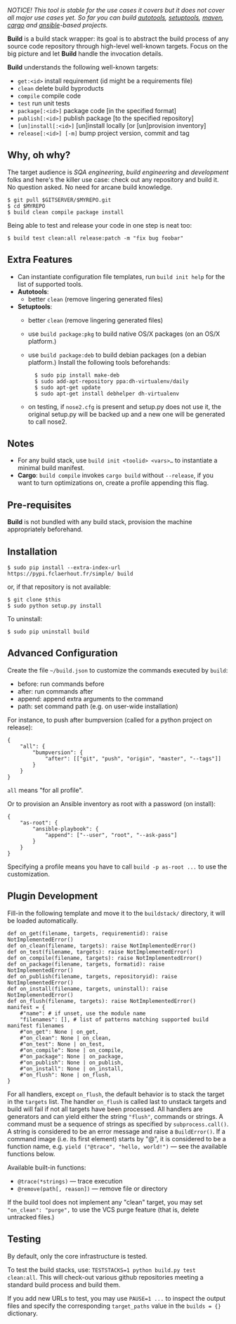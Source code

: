 *NOTICE!
This tool is stable for the use cases it covers but it does not cover all major use cases yet. So far you can build [autotools](https://www.sourceware.org/autobook), [setuptools](https://packaging.python.org), [maven](https://maven.apache.org), [cargo](http://doc.crates.io) and [ansible](http://docs.ansible.com/ansible/index.html)-based projects.*

**Build** is a build stack wrapper:
its goal is to abstract the build process of any source code repository through high-level well-known targets. Focus on the big picture and let **Build** handle the invocation details.

**Build** understands the following well-known targets:
  * `get:<id>` install requirement (id might be a requirements file)
  * `clean` delete build byproducts
  * `compile` compile code
  * `test` run unit tests
  * `package[:<id>]` package code [in the specified format]
  * `publish[:<id>]` publish package [to the specified repository]
  * `[un]install[:<id>]` [un]install locally [or [un]provision inventory]
  * `release[:<id>] [-m]` bump project version, commit and tag

Why, oh why?
------------

The target audience is _SQA engineering_, _build engineering_ and _development_ folks
and here's the killer use case: check out any repository and build it.
No question asked.
No need for arcane build knowledge.

	$ git pull $GITSERVER/$MYREPO.git
	$ cd $MYREPO
	$ build clean compile package install

Being able to test and release your code in one step is neat too:

	$ build test clean:all release:patch -m "fix bug foobar"

Extra Features
--------------

  * Can instantiate configuration file templates,
    run `build init help` for the list of supported tools.
  * **Autotools**:
    * better `clean` (remove lingering generated files)
  * **Setuptools**:
    * better `clean` (remove lingering generated files)
    * use `build package:pkg` to build native OS/X packages (on an OS/X platform.)
    * use `build package:deb` to build debian packages (on a debian platform.)
      Install the following tools beforehands:

			$ sudo pip install make-deb
			$ sudo add-apt-repository ppa:dh-virtualenv/daily
			$ sudo apt-get update
			$ sudo apt-get install debhelper dh-virtualenv

    * on testing,
      if `nose2.cfg` is present and setup.py does not use it,
      the original setup.py will be backed up and a new one will be generated to call nose2.

Notes
-----

  * For any build stack, use `build init <toolid> <vars>…` to instantiate a minimal build manifest.
  * **Cargo**:
    `build compile` invokes `cargo build` without `--release`,
    if you want to turn optimizations on, create a profile appending this flag.

Pre-requisites
--------------

**Build** is not bundled with any build stack, provision the machine appropriately beforehand.

Installation
------------

	$ sudo pip install --extra-index-url https://pypi.fclaerhout.fr/simple/ build

or, if that repository is not available:

	$ git clone $this
	$ sudo python setup.py install

To uninstall:

	$ sudo pip uninstall build

Advanced Configuration
----------------------

Create the file `~/build.json` to customize the commands executed by `build`:

  * before: run commands before
  * after: run commands after
  * append: append extra arguments to the command
  * path: set command path (e.g. on user-wide installation)

For instance, to push after bumpversion (called for a python project on release):

	{
		"all": {
			"bumpversion": {
				"after": [["git", "push", "origin", "master", "--tags"]]
			}
		}
	}

`all` means "for all profile".

Or to provision an Ansible inventory as root with a password (on install):

	{
		"as-root": {
			"ansible-playbook": {
				"append": ["--user", "root", "--ask-pass"]
			}
		}
	}

Specifying a profile means you have to call `build -p as-root ...` to use the customization.

Plugin Development
------------------

Fill-in the following template and move it to the `buildstack/` directory, it will be loaded automatically.

	def on_get(filename, targets, requirementid): raise NotImplementedError()
	def on_clean(filename, targets): raise NotImplementedError()
	def on_test(filename, targets): raise NotImplementedError()
	def on_compile(filename, targets): raise NotImplementedError()
	def on_package(filename, targets, formatid): raise NotImplementedError()
	def on_publish(filename, targets, repositoryid): raise NotImplementedError()
	def on_install(filename, targets, uninstall): raise NotImplementedError()
	def on_flush(filename, targets): raise NotImplementedError()
	manifest = {
		#"name": # if unset, use the module name
		"filenames": [], # list of patterns matching supported build manifest filenames
		#"on_get": None | on_get,
		#"on_clean": None | on_clean,
		#"on_test": None | on_test,
		#"on_compile": None | on_compile,
		#"on_package": None | on_package,
		#"on_publish": None | on_publish,
		#"on_install": None | on_install,
		#"on_flush": None | on_flush,
	}

For all handlers, except `on_flush`, the default behavior is to stack the target in the `targets` list. The handler `on_flush` is called last to unstack targets and build will fail if not all targets have been processed. All handlers are generators and can yield either the string `"flush"`, commands or strings. A command must be a sequence of strings as specified by `subprocess.call()`. A string is considered to be an error message and raise a `BuildError()`. If a command image (i.e. its first element) starts by "@", it is considered to be a function name, e.g. `yield ("@trace", "hello, world!")` — see the available functions below.

Available built-in functions:
  * `@trace(*strings)` — trace execution
  * `@remove(path[, reason])` — remove file or directory

If the build tool does not implement any "clean" target, you may set `"on_clean": "purge",` to use the VCS purge feature (that is, delete untracked files.)

Testing
-------

By default, only the core infrastructure is tested.

To test the build stacks, use: `TESTSTACKS=1 python build.py test clean:all`.
This will check-out various github repositories meeting a standard build process and build them.

If you add new URLs to test, you may use `PAUSE=1 ...` to inspect the output files and specify the corresponding `target_paths` value in the `builds = {}` dictionary.
